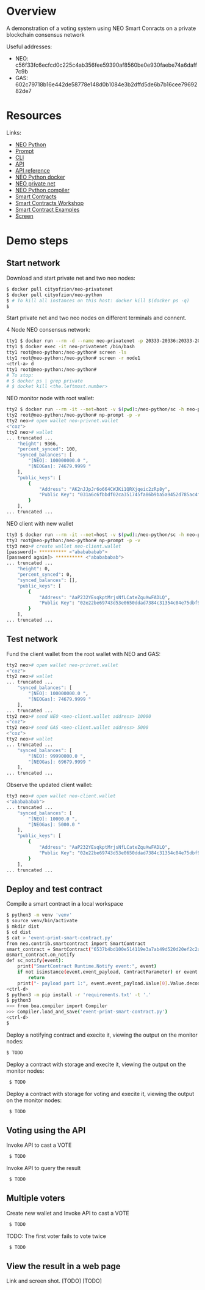 Overview
========

A demonstration of a voting system using NEO Smart Conracts on a private blockchain consensus network

Useful addresses:
* NEO: c56f33fc6ecfcd0c225c4ab356fee59390af8560be0e930faebe74a6daff7c9b
* GAS: 602c79718b16e442de58778e148d0b1084e3b2dffd5de6b7b16cee7969282de7

Resources
=========

Links:
* [NEO Python](https://github.com/CityOfZion/neo-python)
* [Prompt](https://neo-python.readthedocs.io/en/latest/prompt.html)
* [CLI](http://docs.neo.org/en-us/node/cli/cli.html)
* [API](https://github.com/neo-project/docs/tree/master/en-us/node/cli/2.7.6/api)
* [API reference](https://github.com/neo-project/neo/wiki/API-Reference)
* [NEO Python docker](https://hub.docker.com/r/cityofzion/neo-python/)
* [NEO private net](hhttps://hub.docker.com/r/cityofzion/neo-privatenet/)
* [NEO Python compiler](https://github.com/CityOfZion/neo-boa)
* [Smart Contracts](http://neo-python.readthedocs.io/en/latest/neo/SmartContract/smartcontracts.html)
* [Smart Contracts Workshop](https://github.com/CityOfZion/python-smart-contract-workshop)
* [Smart Contract Examples](https://github.com/CityOfZion/neo-smart-contract-examples/blob/master/README.md)
* [Screen](https://kb.iu.edu/d/acuy)

Demo steps
==========

Start network
-------------

Download and start private net and two neo nodes:
```bash
$ docker pull cityofzion/neo-privatenet
$ docker pull cityofzion/neo-python
$ # To kill all instances on this host: docker kill $(docker ps -q)
$
```

Start private net and two neo nodes on different terminals and connent.

4 Node NEO consensus network:
```bash
tty1 $ docker run --rm -d --name neo-privatenet -p 20333-20336:20333-20336/tcp -p 30333-30336:30333-30336/tcp cityofzion/neo-privatenet
tty1 $ docker exec -it neo-privatenet /bin/bash
tty1 root@neo-python:/neo-python# screen -ls
tty1 root@neo-python:/neo-python# screen -r node1
<ctrl-a> d
tty1 root@neo-python:/neo-python#
# To stop:
# $ docker ps | grep private
# $ docket kill <the.leftmost.number>
```

NEO monitor node with root wallet:
```bash
tty2 $ docker run --rm -it --net=host -v $(pwd):/neo-python/sc -h neo-python --name neo-python cityofzion/neo-python /bin/bash
tty2 root@neo-python:/neo-python# np-prompt -p -v
tty2 neo># open wallet neo-privnet.wallet
<"coz">
tty2 neo># wallet
... truncated ...
    "height": 9366,
    "percent_synced": 100,
    "synced_balances": [
        "[NEO]: 100000000.0 ",
        "[NEOGas]: 74679.9999 "
    ],
    "public_keys": [
        {
            "Address": "AK2nJJpJr6o664CWJKi1QRXjqeic2zRp8y",
            "Public Key": "031a6c6fbbdf02ca351745fa86b9ba5a9452d785ac4f7fc2b7548ca2a46c4fcf4a"
        }
    ],
... truncated ...
```

NEO client with new wallet
```bash
tty3 $ docker run --rm -it --net=host -v $(pwd):/neo-python/sc -h neo-python-client --name neo-python-client cityofzion/neo-python /bin/bash
tty3 root@neo-python:/neo-python# np-prompt -p -v
tty3 neo># create wallet neo-client.wallet
[password]> ********** <"ababababab">                                                                    
[password again]> ********** <"ababababab">
... truncated ...
    "height": 0,
    "percent_synced": 0,
    "synced_balances": [],
    "public_keys": [
        {
            "Address": "AaP232YEsqkptMrjsNfLCateZquXwFADLQ",
            "Public Key": "02e22be69743d53e0650ddad7384c31354c04e75dbf9b614da08e4ea042225de0b"
        }
    ],
... truncated ...
```

Test network
-------------

Fund the client wallet from the root wallet with NEO and GAS:
```bash
tty2 neo># open wallet neo-privnet.wallet
<"coz">
tty2 neo># wallet
... truncated ...
    "synced_balances": [
        "[NEO]: 100000000.0 ",
        "[NEOGas]: 74679.9999 "
    ],
... truncated ...
tty2 neo># send NEO <neo-client.wallet address> 10000
<"coz">
tty2 neo># send GAS <neo-client.wallet address> 5000 
<"coz">
tty2 neo># wallet
... truncated ...
    "synced_balances": [
        "[NEO]: 99990000.0 ",
        "[NEOGas]: 69679.9999 "
    ],
... truncated ...
```

Observe the updated client wallet:
```bash
tty3 neo># open wallet neo-client.wallet
<"ababababab">                                                                    
... truncated ...
    "synced_balances": [
        "[NEO]: 10000.0 ",
        "[NEOGas]: 5000.0 "
    ],
    "public_keys": [
        {
            "Address": "AaP232YEsqkptMrjsNfLCateZquXwFADLQ",
            "Public Key": "02e22be69743d53e0650ddad7384c31354c04e75dbf9b614da08e4ea042225de0b"
        }
    ],
... truncated ...
```


Deploy and test contract
------------------------

Compile a smart contract in a local workspace
```bash
$ python3 -m venv 'venv'
$ source venv/bin/activate
$ mkdir dist
$ cd dist
$ cat > 'event-print-smart-contract.py'
from neo.contrib.smartcontract import SmartContract
smart_contract = SmartContract("6537b4bd100e514119e3a7ab49d520d20ef2c2a4")
@smart_contract.on_notify
def sc_notify(event):
    print("SmartContract Runtime.Notify event:", event)
    if not isinstance(event.event_payload, ContractParameter) or event.event_payload.Type != ContractParameterType.Array or not len(event.event_payload.Value):
        return
    print("- payload part 1:", event.event_payload.Value[0].Value.decode("utf-8"))
<ctrl-d>
$ python3 -m pip install -r 'requirements.txt' -t '.'
$ python3
>>> from boa.compiler import Compiler
>>> Compiler.load_and_save('event-print-smart-contract.py')
<ctrl-d>
$ 
```


Deploy a notifying contract and execite it, viewing the output on the monitor nodes:
```bash
$ TODO
```


Deploy a contract with storage and execite it, viewing the output on the monitor nodes:
```bash
 $ TODO
```


Deploy a contract with storage for voting and execite it, viewing the output on the monitor nodes:
```bash
 $ TODO
```


Voting using the API
--------------------

Invoke API to cast a VOTE
```bash
 $ TODO
```

Invoke API to query the result
```bash
 $ TODO
```


Multiple voters
---------------

Create new wallet and Invoke API to cast a VOTE
```bash
 $ TODO
```

TODO: The first voter fails to vote twice
```bash
 $ TODO
```


View the result in a web page
-----------------------------

Link and screen shot.
[TODO]
[TODO]

